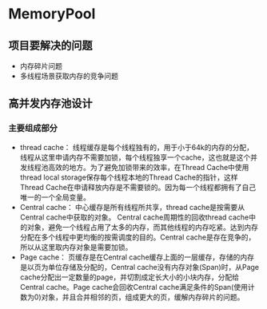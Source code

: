 # MemoryPool

## 项目要解决的问题
* 内存碎片问题
* 多线程场景获取内存的竞争问题
## 高并发内存池设计
### 主要组成部分
* thread cache：
线程缓存是每个线程独有的，用于小于64k的内存的分配，线程从这里申请内存不需要加锁，每个线程独享一个cache，这也就是这个并发线程池高效的地方。为了避免加锁带来的效率，在Thread Cache中使用thread local storage保存每个线程本地的Thread Cache的指针，这样Thread Cache在申请释放内存是不需要锁的。因为每一个线程都拥有了自己唯一的一个全局变量。
* Central cache：
中心缓存是所有线程所共享，thread cache是按需要从Central cache中获取的对象。 Central cache周期性的回收thread cache中的对象，避免一个线程占用了太多的内存，而其他线程的内存吃紧。达到内存分配在多个线程中更均衡的按需调度的目的。Central cache是存在竞争的，所以从这里取内存对象是需要加锁。
* Page cache：
页缓存是在Central cache缓存上面的一层缓存，存储的内存是以页为单位存储及分配的，Central cache没有内存对象(Span)时，从Page cache分配出一定数量的page，并切割成定长大小的小块内存，分配给Central cache。Page cache会回收Central cache满足条件的Span(使用计数为0)对象，并且合并相邻的页，组成更大的页，缓解内存碎片的问题。



